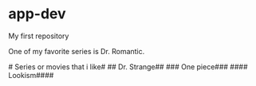 # app-dev
My first repository
<p>One of my favorite series is Dr. Romantic.</p>
# Series or movies that i like#
## Dr. Strange##
### One piece###
#### Lookism####
